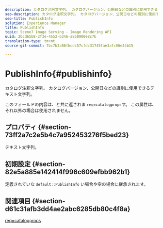 ```yaml
---
description: カタログ注釈文字列。 カタログバージョン、公開日などの識別に使用できるテキスト文字列。
seo-description: カタログ注釈文字列。 カタログバージョン、公開日などの識別に使用できるテキスト文字列。
seo-title: PublishInfo
solution: Experience Manager
title: PublishInfo
topic: Scene7 Image Serving - Image Rendering API
uuid: 2bcd65b8-2f3e-4652-b346-a850900e8c7b
translation-type: tm+mt
source-git-commit: 7bc7b3a86fbcdc57cfdc31745fae3afc06e44b15

---
```



# PublishInfo{#publishinfo}

カタログ注釈文字列。 カタログバージョン、公開日などの識別に使用できるテキスト文字列。

このフィールドの内容は、と共に返されま `req=catalogprops`す。 この属性は、それ以外の場合は使用されません。

## プロパティ {#section-73ff2a7c2e5b4c7a952453276f5bed23}

テキスト文字列。

## 初期設定 {#section-82e5a885e142414f996c609efbb962b1}

定義されていな `default::PublishInfo` い場合や空の場合に継承されます。

## 関連項目 {#section-d61c31afb3dd4ae2abc6285db80c4f8a}

[req=catalogprops](../../../../../is-api/http-ref/image-serving-api-ref/c-http-protocol-reference/c-command-reference/r-req/r-catalogprops.md#reference-d7f7438291dd44a1afb6963155625426)
